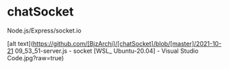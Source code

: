 # chatSocket
Node.js/Express/socket.io

[alt text](https://github.com/[BjzArchi]/[chatSocket]/blob/[master]/2021-10-21 09_53_51-server.js - socket [WSL_ Ubuntu-20.04] - Visual Studio Code.jpg?raw=true)
